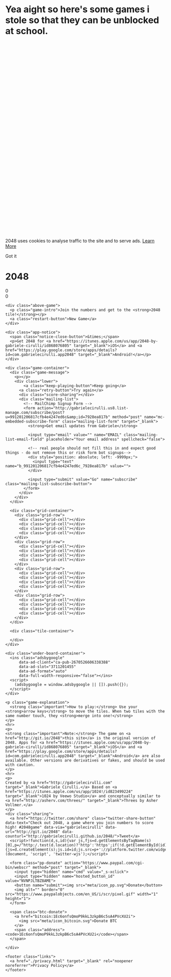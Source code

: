 <h1>Yea aight so here's some games i stole so that they can be unblocked at school.</h1>

<!DOCTYPE html>
<html lang="en">
<head>
  <meta charset="utf-8">
  <title>2048</title>

  <script>
    if (typeof window !== undefined && typeof window.location !== undefined && window.location.hostname === "gabrielecirulli.github.io") {
      if (typeof window.location.replace === "function") {
        window.location.replace("https://play2048.co/");
      } else {
        window.location = "https://play2048.co/"
      }
    }
  </script>

  <script async src="https://www.googletagmanager.com/gtag/js?id=UA-42620757-2"></script>
  <script>
    window.dataLayer = window.dataLayer || [];
    function gtag(){dataLayer.push(arguments);}
    gtag("js", new Date());

    gtag("config", "UA-42620757-2");
  </script>

  <link href="style/main.css" rel="stylesheet" type="text/css">
  <link rel="shortcut icon" href="favicon.ico">
  <link rel="apple-touch-icon" href="meta/apple-touch-icon.png">
  <link rel="apple-touch-startup-image" href="meta/apple-touch-startup-image-640x1096.png" media="(device-width: 320px) and (device-height: 568px) and (-webkit-device-pixel-ratio: 2)"> <!-- iPhone 5+ -->
  <link rel="apple-touch-startup-image" href="meta/apple-touch-startup-image-640x920.png"  media="(device-width: 320px) and (device-height: 480px) and (-webkit-device-pixel-ratio: 2)"> <!-- iPhone, retina -->
  <meta name="apple-mobile-web-app-capable" content="yes">
  <meta name="apple-mobile-web-app-status-bar-style" content="black">

  <meta name="HandheldFriendly" content="True">
  <meta name="MobileOptimized" content="320">
  <meta name="viewport" content="width=device-width, target-densitydpi=160dpi, initial-scale=1.0, maximum-scale=1, user-scalable=no, minimal-ui">
  <meta name="format-detection" content="telephone=no" />

  <meta name="apple-itunes-app" content="app-id=868076805">

  <meta property="og:title" content="2048"/>
  <meta property="og:site_name" content="2048"/>
  <meta property="og:description" content="Join the numbers and get to the 2048 tile! Careful: this game is extremely addictive!"/>
  <meta property="og:image" content="http://gabrielecirulli.github.io/2048/meta/og_image.png"/>

  <meta name="twitter:card" content="app" />
  <meta name="twitter:site" content="@gabrielecirulli" />
  <meta name="twitter:title" content="2048" />
  <meta name="twitter:description" content="Join the numbers and get to the 2048 tile! Careful: this game is extremely addictive!" />
  <meta name="twitter:image" content="http://gabrielecirulli.github.io/2048/meta/og_image.png" />
  <meta name="twitter:url" content="http://gabrielecirulli.github.io/2048/" />
  <meta name="twitter:app:country" content="US">
  <meta name="twitter:app:name:iphone" content="2048">
  <meta name="twitter:app:id:iphone" content="868076805">
  <meta name="twitter:app:url:iphone" content="https://itunes.apple.com/us/app/2048-by-gabriele-cirulli/id868076805">
  <meta name="twitter:app:name:ipad" content="2048">
  <meta name="twitter:app:id:ipad" content="868076805">
  <meta name="twitter:app:url:ipad" content="https://itunes.apple.com/us/app/2048-by-gabriele-cirulli/id868076805">
  <meta name="twitter:app:name:googleplay" content="2048">
  <meta name="twitter:app:id:googleplay" content="com.gabrielecirulli.app2048">
  <meta name="twitter:app:url:googleplay" content="https://play.google.com/store/apps/details?id=com.gabrielecirulli.app2048">
  <script async src="//pagead2.googlesyndication.com/pagead/js/adsbygoogle.js"></script>
  <script>
     (adsbygoogle = window.adsbygoogle || []).push({
          google_ad_client: "ca-pub-2670526606338388",
          enable_page_level_ads: true
     });
  </script>
</head>
<body>
  <div class="sidebar">
    <ins
      class="adsbygoogle"
      style="display:inline-block;width:160px;height:600px"
      data-ad-client="ca-pub-2670526606338388"
      data-ad-slot="2901539552"
    ></ins>
    <script>
      (adsbygoogle = window.adsbygoogle || []).push({});
    </script>
  </div>

  <div class="cookie-notice">
    <p>2048 uses cookies to analyse traffic to the site and to serve ads. <a href="./privacy.html">Learn More</a></p>
    <a class="cookie-notice-dismiss-button">Got it</a>
  </div>
  
  <div class="container">
    <div class="heading">
      <h1 class="title">2048</h1>
      <div class="scores-container">
        <div class="score-container">0</div>
        <div class="best-container">0</div>
      </div>
    </div>

    <div class="above-game">
      <p class="game-intro">Join the numbers and get to the <strong>2048 tile!</strong></p>
      <a class="restart-button">New Game</a>
    </div>

    <div class="app-notice">
      <span class="notice-close-button">&times;</span>
      <p>Get 2048 for <a href="https://itunes.apple.com/us/app/2048-by-gabriele-cirulli/id868076805" target="_blank">iOS</a> and <a href="https://play.google.com/store/apps/details?id=com.gabrielecirulli.app2048" target="_blank">Android!</a></p>
    </div>

    <div class="game-container">
      <div class="game-message">
        <p></p>
        <div class="lower">
	        <a class="keep-playing-button">Keep going</a>
          <a class="retry-button">Try again</a>
          <div class="score-sharing"></div>
          <div class="mailing-list">
            <!-- MailChimp Signup Form -->
            <form action="http://gabrielecirulli.us8.list-manage.com/subscribe/post?u=991201206817cfb4e4247ed6c&amp;id=7928ea817b" method="post" name="mc-embedded-subscribe-form" class="mailing-list-form" target="_blank">
              <strong>Get email updates from Gabriele</strong>

              <input type="email" value="" name="EMAIL" class="mailing-list-email-field" placeholder="Your email address" spellcheck="false">

              <!-- real people should not fill this in and expect good things - do not remove this or risk form bot signups-->
              <div style="position: absolute; left: -9999px;">
                <input type="text" name="b_991201206817cfb4e4247ed6c_7928ea817b" value="">
              </div>

              <input type="submit" value="Go" name="subscribe" class="mailing-list-subscribe-button">
            </form>
          </div>
        </div>
      </div>

      <div class="grid-container">
        <div class="grid-row">
          <div class="grid-cell"></div>
          <div class="grid-cell"></div>
          <div class="grid-cell"></div>
          <div class="grid-cell"></div>
        </div>
        <div class="grid-row">
          <div class="grid-cell"></div>
          <div class="grid-cell"></div>
          <div class="grid-cell"></div>
          <div class="grid-cell"></div>
        </div>
        <div class="grid-row">
          <div class="grid-cell"></div>
          <div class="grid-cell"></div>
          <div class="grid-cell"></div>
          <div class="grid-cell"></div>
        </div>
        <div class="grid-row">
          <div class="grid-cell"></div>
          <div class="grid-cell"></div>
          <div class="grid-cell"></div>
          <div class="grid-cell"></div>
        </div>
      </div>

      <div class="tile-container">

      </div>
    </div>

    <div class="under-board-container">
      <ins class="adsbygoogle"
          data-ad-client="ca-pub-2670526606338388"
          data-ad-slot="3711201455"
          data-ad-format="auto"
          data-full-width-responsive="false"></ins>
      <script>
        (adsbygoogle = window.adsbygoogle || []).push({});
      </script>
    </div>

    <p class="game-explanation">
      <strong class="important">How to play:</strong> Use your <strong>arrow keys</strong> to move the tiles. When two tiles with the same number touch, they <strong>merge into one!</strong>
    </p>
    <hr>
    <p>
    <strong class="important">Note:</strong> The game on <a href="http://git.io/2048">this site</a> is the original version of 2048. Apps for <a href="https://itunes.apple.com/us/app/2048-by-gabriele-cirulli/id868076805" target="_blank">iOS</a> and <a href="https://play.google.com/store/apps/details?id=com.gabrielecirulli.app2048" target="_blank">Android</a> are also available. Other versions are derivatives or fakes, and should be used with caution.
    </p>
    <hr>
    <p>
    Created by <a href="http://gabrielecirulli.com" target="_blank">Gabriele Cirulli.</a> Based on <a href="https://itunes.apple.com/us/app/1024!/id823499224" target="_blank">1024 by Veewo Studio</a> and conceptually similar to <a href="http://asherv.com/threes/" target="_blank">Threes by Asher Vollmer.</a>
    </p>
    <div class="sharing">
      <a href="https://twitter.com/share" class="twitter-share-button" data-text="Check out 2048, a game where you join numbers to score high! #2048game" data-via="gabrielecirulli" data-url="http://git.io/2048" data-counturl="http://gabrielecirulli.github.io/2048/">Tweet</a>
      <script>!function(d,s,id){var js,fjs=d.getElementsByTagName(s)[0],p=/^http:/.test(d.location)?'http':'https';if(!d.getElementById(id)){js=d.createElement(s);js.id=id;js.src=p+'://platform.twitter.com/widgets.js';fjs.parentNode.insertBefore(js,fjs);}}(document, 'script', 'twitter-wjs');</script>

      <form class="pp-donate" action="https://www.paypal.com/cgi-bin/webscr" method="post" target="_blank">
        <input type="hidden" name="cmd" value="_s-xclick">
        <input type="hidden" name="hosted_button_id" value="NVNPJLTBZ8AME">
        <button name="submit"><img src="meta/icon_pp.svg">Donate</button>
        <img alt="" border="0" src="https://www.paypalobjects.com/en_US/i/scr/pixel.gif" width="1" height="1">
      </form>

      <span class="btc-donate">
        <a href="bitcoin:1Ec6onfsQmoP9kkL3zkpB6c5sA4PVcXU2i">
          <img src="meta/icon_bitcoin.svg">Donate BTC
        </a>
        <span class="address"><code>1Ec6onfsQmoP9kkL3zkpB6c5sA4PVcXU2i</code></span>
      </span>

    </div>

    <footer class="links">
      <a href="./privacy.html" target="_blank" rel="noopener noreferrer">Privacy Policy</a>
    </footer>
  </div>

  <script src="js/bind_polyfill.js"></script>
  <script src="js/classlist_polyfill.js"></script>
  <script src="js/animframe_polyfill.js"></script>
  <script src="js/keyboard_input_manager.js"></script>
  <script src="js/html_actuator.js"></script>
  <script src="js/grid.js"></script>
  <script src="js/tile.js"></script>
  <script src="js/local_storage_manager.js"></script>
  <script src="js/game_manager.js"></script>
  <script src="js/application.js"></script>
</body>
</html>
